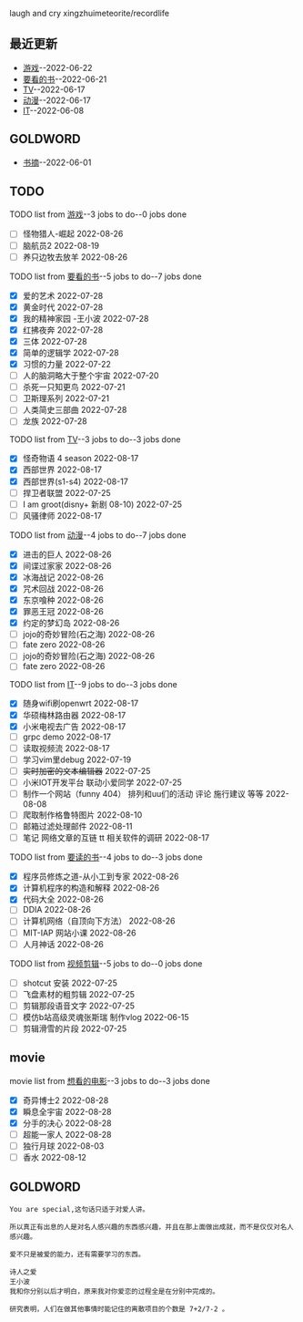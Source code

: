 
laugh and cry
xingzhuimeteorite/recordlife
## 最近更新
- [游戏](https://github.com/xingzhuimeteorite/recordlife/issues/11)--2022-06-22
- [要看的书](https://github.com/xingzhuimeteorite/recordlife/issues/10)--2022-06-21
- [TV](https://github.com/xingzhuimeteorite/recordlife/issues/9)--2022-06-17
- [动漫](https://github.com/xingzhuimeteorite/recordlife/issues/8)--2022-06-17
- [IT](https://github.com/xingzhuimeteorite/recordlife/issues/7)--2022-06-08
## GOLDWORD
- [书摘](https://github.com/xingzhuimeteorite/recordlife/issues/2)--2022-06-01
## TODO
TODO list from [游戏](https://github.com/xingzhuimeteorite/recordlife/issues/11)--3 jobs to do--0 jobs done
- [ ]  怪物猎人-崛起 2022-08-26
- [ ] 脑航员2 2022-08-19
- [ ] 养只边牧去放羊 2022-08-26

TODO list from [要看的书](https://github.com/xingzhuimeteorite/recordlife/issues/10)--5 jobs to do--7 jobs done
- [x] 爱的艺术 2022-07-28
- [x] 黄金时代 2022-07-28
- [x] 我的精神家园  -王小波 2022-07-28
- [x] 红拂夜奔 2022-07-28
- [x] 三体 2022-07-28
- [x] 简单的逻辑学 2022-07-28
- [x] 习惯的力量 2022-07-22
- [ ] 人的脑洞略大于整个宇宙 2022-07-20
- [ ] 杀死一只知更鸟  2022-07-21
- [ ] 卫斯理系列 2022-07-21
- [ ] 人类简史三部曲
 2022-07-28
- [ ] 龙族 2022-07-28

TODO list from [TV](https://github.com/xingzhuimeteorite/recordlife/issues/9)--3 jobs to do--3 jobs done
- [x] 怪奇物语 4 season 2022-08-17
- [x] 西部世界 2022-08-17
- [x] 西部世界(s1-s4) 2022-08-17
- [ ] 捍卫者联盟 2022-07-25
- [ ] I am groot(disny+ 新剧 08-10) 2022-07-25
- [ ] 风骚律师 2022-08-17

TODO list from [动漫](https://github.com/xingzhuimeteorite/recordlife/issues/8)--4 jobs to do--7 jobs done
- [x] 进击的巨人 2022-08-26
- [x] 间谍过家家 2022-08-26
- [x] 冰海战记 2022-08-26
- [x] 咒术回战  2022-08-26
- [x] 东京喰种 2022-08-26
- [x] 罪恶王冠 2022-08-26
- [x] 约定的梦幻岛 2022-08-26
- [ ] jojo的奇妙冒险(石之海) 2022-08-26
- [ ] fate zero 2022-08-26
- [ ] jojo的奇妙冒险(石之海) 2022-08-26
- [ ] fate zero 2022-08-26

TODO list from [IT](https://github.com/xingzhuimeteorite/recordlife/issues/7)--9 jobs to do--3 jobs done
- [x] 随身wifi刷openwrt 2022-08-17
- [x] 华硕梅林路由器 2022-08-17
- [x] 小米电视去广告 2022-08-17
- [ ] grpc demo 2022-08-17
- [ ] 读取视频流  2022-08-17
- [ ] 学习vim里debug 2022-07-19
- [ ] ~~实时加密的文本编辑器~~ 2022-07-25
- [ ] 小米IOT开发平台  联动小爱同学 2022-07-25
- [ ] 制作一个网站（funny 404） 排列和uu们的活动  评论 施行建议 等等  2022-08-08
- [ ] 爬取制作格鲁特图片 2022-08-10
- [ ] 邮箱过滤处理邮件 2022-08-11
- [ ] 笔记  网络文章的互链 tt 相关软件的调研  2022-08-17

TODO list from [要读的书](https://github.com/xingzhuimeteorite/recordlife/issues/6)--4 jobs to do--3 jobs done
- [x] 程序员修炼之道-从小工到专家 2022-08-26
- [x] 计算机程序的构造和解释 2022-08-26
- [x] 代码大全 2022-08-26
- [ ] DDIA 2022-08-26
- [ ] 计算机网络（自顶向下方法）
 2022-08-26
- [ ] MIT-IAP 网站小课  2022-08-26
- [ ] 人月神话  2022-08-26

TODO list from [视频剪辑](https://github.com/xingzhuimeteorite/recordlife/issues/4)--5 jobs to do--0 jobs done
- [ ] shotcut 安装 2022-07-25
- [ ] 飞盘素材的粗剪辑 2022-07-25
- [ ]  剪辑那段语音文字 2022-07-25
- [ ] 模仿b站高级灵魂张斯瑞 制作vlog 2022-06-15
- [ ] 剪辑滑雪的片段 2022-07-25

## movie
movie list from [想看的电影](https://github.com/xingzhuimeteorite/recordlife/issues/5)--3 jobs to do--3 jobs done
- [x] 奇异博士2 2022-08-28
- [x] 瞬息全宇宙 2022-08-28
- [x] 分手的决心 2022-08-28
- [ ] 超能一家人 2022-08-28
- [ ] 独行月球 2022-08-03
- [ ] 香水 2022-08-12

## GOLDWORD
 ```
You are special,这句话只适于对爱人讲。
```
```
所以真正有出息的人是对名人感兴趣的东西感兴趣，并且在那上面做出成就，而不是仅仅对名人感兴趣。
```
```
爱不只是被爱的能力，还有需要学习的东西。
```
```
诗人之爱 
王小波
我和你分别以后才明白，原来我对你爱恋的过程全是在分别中完成的。
```
```
研究表明，人们在做其他事情时能记住的离散项目的个数是 7+2/7-2 。 
```
